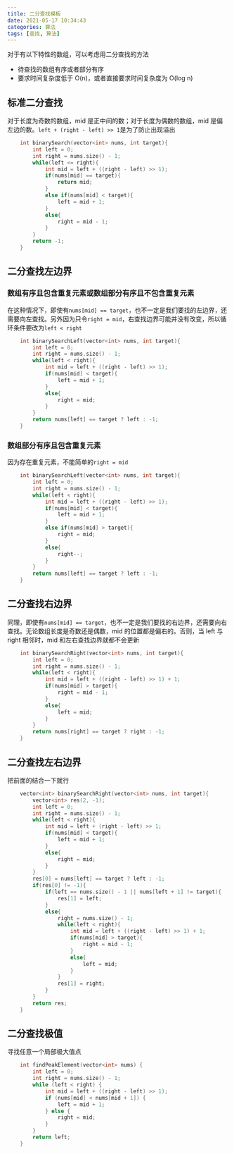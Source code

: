 ```yaml
---
title: 二分查找模板
date: 2021-05-17 10:34:43
categories: 算法
tags: [查找, 算法]
---
```


对于有以下特性的数组，可以考虑用二分查找的方法

- 待查找的数组有序或者部分有序
- 要求时间复杂度低于 O(n)，或者直接要求时间复杂度为 O(log n)

<!--more-->

## 标准二分查找

对于长度为奇数的数组，mid 是正中间的数；对于长度为偶数的数组，mid 是偏左边的数。`left + (right - left) >> 1`是为了防止出现溢出

```C++
    int binarySearch(vector<int> nums, int target){
        int left = 0;
        int right = nums.size() - 1;
        while(left <= right){
            int mid = left + ((right - left) >> 1);
            if(nums[mid] == target){
                return mid;
            }
            else if(nums[mid] < target){
                left = mid + 1;
            }
            else{
                right = mid - 1;
            }
        }
        return -1;
    }
```

## 二分查找左边界

### 数组有序且包含重复元素或数组部分有序且不包含重复元素

在这种情况下，即使有`nums[mid] == target`，也不一定是我们要找的左边界，还需要向左查找。另外因为只令`right = mid`，右查找边界可能并没有改变，所以循环条件要改为`left < right`

```C++
    int binarySearchLeft(vector<int> nums, int target){
        int left = 0;
        int right = nums.size() - 1;
        while(left < right){
            int mid = left + ((right - left) >> 1);
            if(nums[mid] < target){
                left = mid + 1;
            }
            else{
                right = mid;
            }
        }
        return nums[left] == target ? left : -1;
    }
```

### 数组部分有序且包含重复元素

因为存在重复元素，不能简单的`right = mid`

```C++
    int binarySearchLeft(vector<int> nums, int target){
        int left = 0;
        int right = nums.size() - 1;
        while(left < right){
            int mid = left + ((right - left) >> 1);
            if(nums[mid] < target){
                left = mid + 1;
            }
            else if(nums[mid] > target){
                right = mid;
            }
            else{
                right--;
            }
        }
        return nums[left] == target ? left : -1;
    }
```

## 二分查找右边界

同理，即使有`nums[mid] == target`，也不一定是我们要找的右边界，还需要向右查找。无论数组长度是奇数还是偶数，mid 的位置都是偏右的。否则，当 left 与 right 相邻时，mid 和左右查找边界就都不会更新

```C++
    int binarySearchRight(vector<int> nums, int target){
        int left = 0;
        int right = nums.size() - 1;
        while(left < right){
            int mid = left + ((right - left) >> 1) + 1;
            if(nums[mid] > target){
                right = mid - 1;
            }
            else{
                left = mid;
            }
        }
        return nums[right] == target ? right : -1;
    }
```

## 二分查找左右边界

把前面的结合一下就行

```C++
    vector<int> binarySearchRight(vector<int> nums, int target){
        vector<int> res(2, -1);
        int left = 0;
        int right = nums.size() - 1;
        while(left < right){
            int mid = left + (right - left) >> 1;
            if(nums[mid] < target){
                left = mid + 1;
            }
            else{
                right = mid;
            }
        }
        res[0] = nums[left] == target ? left : -1;
        if(res[0] != -1){
            if(left == nums.size() - 1 || nums[left + 1] != target){
                res[1] = left;
            }
            else{
                right = nums.size() - 1;
                while(left < right){
                    int mid = left + ((right - left) >> 1) + 1;
                    if(nums[mid] > target){
                        right = mid - 1;
                    }
                    else{
                        left = mid;
                    }
                }
                res[1] = right;
            }
        }
        return res;
    }
```

## 二分查找极值

寻找任意一个局部极大值点

```C++
    int findPeakElement(vector<int> nums) {
        int left = 0;
        int right = nums.size() - 1;
        while (left < right) {
            int mid = left + ((right - left) >> 1);
            if (nums[mid] < nums[mid + 1]) {
                left = mid + 1;
            } else {
                right = mid;
            }
        }
        return left;
    }
```
